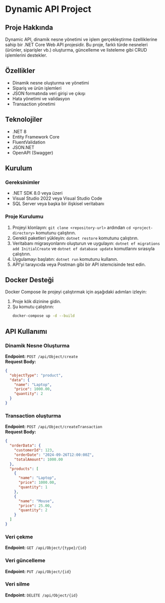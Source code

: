 # Dynamic API Project

## Proje Hakkında
Dynamic API, dinamik nesne yönetimi ve işlem gerçekleştirme özelliklerine sahip bir .NET Core Web API projesidir. Bu proje, farklı türde nesneleri (ürünler, siparişler vb.) oluşturma, güncelleme ve listeleme gibi CRUD işlemlerini destekler.

## Özellikler
- Dinamik nesne oluşturma ve yönetimi
- Sipariş ve ürün işlemleri
- JSON formatında veri girişi ve çıkışı
- Hata yönetimi ve validasyon
- Transaction yönetimi

## Teknolojiler
- .NET 8
- Entity Framework Core
- FluentValidation
- JSON.NET
- OpenAPI (Swagger)

## Kurulum
### Gereksinimler
- .NET SDK 8.0 veya üzeri
- Visual Studio 2022 veya Visual Studio Code
- SQL Server veya başka bir ilişkisel veritabanı

### Proje Kurulumu
1. Projeyi klonlayın: `git clone <repository-url>` ardından `cd <project-directory>` komutunu çalıştırın.
2. Gerekli paketleri yükleyin: `dotnet restore` komutunu çalıştırın.
3. Veritabanı migrasyonlarını oluşturun ve uygulayın: `dotnet ef migrations add InitialCreate` ve `dotnet ef database update` komutlarını sırasıyla çalıştırın.
4. Uygulamayı başlatın: `dotnet run` komutunu kullanın.
5. API'yi tarayıcıda veya Postman gibi bir API istemcisinde test edin.

## Docker Desteği

Docker Compose ile projeyi çalıştırmak için aşağıdaki adımları izleyin:

1. Proje kök dizinine gidin.
2. Şu komutu çalıştırın:
   ```bash
   docker-compose up -d --build


## API Kullanımı
### Dinamik Nesne Oluşturma
**Endpoint:** `POST /api/Object/create`  
**Request Body:**
```json
{
  "objectType": "product",
  "data": {
    "name": "Laptop",
    "price": 1000.00,
    "quantity": 2
  }
}
```

### Transaction oluşturma
**Endpoint:** `POST /api/Object/createTransaction`  
**Request Body:**
```json
{
  "orderData": {
    "customerId": 123,
    "orderDate": "2024-09-26T12:00:00Z",
    "totalAmount": 1000.00
  },
  "products": [
    {
      "name": "Laptop",
      "price": 1000.00,
      "quantity": 1
    },
    {
      "name": "Mouse",
      "price": 25.00,
      "quantity": 2
    }
  ]
}
```
### Veri çekme
**Endpoint:** `GET /api/Object/{type}/{id}`

### Veri güncelleme
**Endpoint:** `PUT /api/Object/{id}`

### Veri silme
**Endpoint:** `DELETE /api/Object/{id}`

